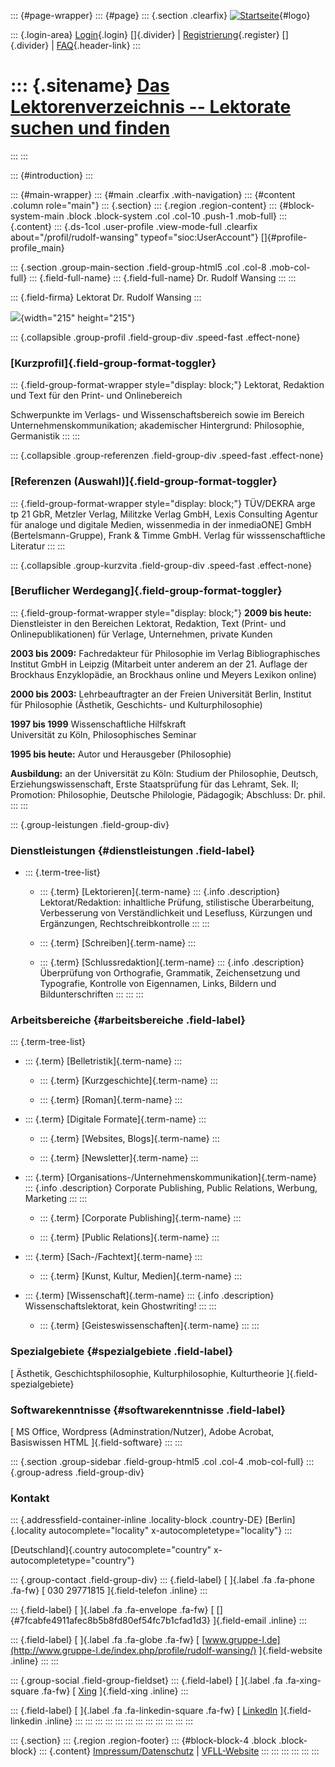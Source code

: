 ::: {#page-wrapper}
::: {#page}
::: {.section .clearfix}
[![Startseite](https://www.lektoren.de/sites/default/files/VfLL_logo.jpg)](/ "Startseite"){#logo}

::: {.login-area}
[Login](/user){.login} []{.divider} \|
[Registrierung](/user/register){.register} []{.divider} \|
[FAQ](/faq-page){.header-link}
:::

::: {.sitename}
[Das Lektorenverzeichnis -- Lektorate suchen und finden](/ "Startseite")
========================================================================
:::
:::

::: {#introduction}
:::

::: {#main-wrapper}
::: {#main .clearfix .with-navigation}
::: {#content .column role="main"}
::: {.section}
::: {.region .region-content}
::: {#block-system-main .block .block-system .col .col-10 .push-1 .mob-full}
::: {.content}
::: {.ds-1col .user-profile .view-mode-full .clearfix about="/profil/rudolf-wansing" typeof="sioc:UserAccount"}
[]{#profile-profile_main}

::: {.section .group-main-section .field-group-html5 .col .col-8 .mob-col-full}
::: {.field-full-name}
::: {.field-full-name}
Dr. Rudolf Wansing
:::
:::

::: {.field-firma}
Lektorat Dr. Rudolf Wansing
:::

![](https://www.lektoren.de/sites/default/files/styles/profile-image-full/public/users/profile_img/b1121_51_300x300.jpg?itok=jfkJYbn8){width="215"
height="215"}

::: {.collapsible .group-profil .field-group-div .speed-fast .effect-none}
### [Kurzprofil]{.field-group-format-toggler}

::: {.field-group-format-wrapper style="display: block;"}
Lektorat, Redaktion und Text für den Print- und Onlinebereich

Schwerpunkte im Verlags- und Wissenschaftsbereich sowie im Bereich
Unternehmenskommunikation; akademischer Hintergrund: Philosophie,
Germanistik
:::
:::

::: {.collapsible .group-referenzen .field-group-div .speed-fast .effect-none}
### [Referenzen (Auswahl)]{.field-group-format-toggler}

::: {.field-group-format-wrapper style="display: block;"}
TÜV/DEKRA arge tp 21 GbR, Metzler Verlag, Militzke Verlag GmbH, Lexis
Consulting Agentur für analoge und digitale Medien, wissenmedia in der
inmediaONE\] GmbH (Bertelsmann-Gruppe), Frank & Timme GmbH. Verlag für
wisssenschaftliche Literatur
:::
:::

::: {.collapsible .group-kurzvita .field-group-div .speed-fast .effect-none}
### [Beruflicher Werdegang]{.field-group-format-toggler}

::: {.field-group-format-wrapper style="display: block;"}
**2009 bis heute:** Dienstleister in den Bereichen Lektorat, Redaktion,
Text (Print- und Onlinepublikationen) für Verlage, Unternehmen, private
Kunden

**2003 bis 2009:** Fachredakteur für Philosophie im Verlag
Bibliographisches Institut GmbH in Leipzig (Mitarbeit unter anderem an
der 21. Auflage der Brockhaus Enzyklopädie, an Brockhaus online und
Meyers Lexikon online)

**2000 bis 2003:** Lehrbeauftragter an der Freien Universität Berlin,
Institut für Philosophie (Ästhetik, Geschichts- und Kulturphilosophie)

**1997 bis 1999** Wissenschaftliche Hilfskraft\
Universität zu Köln, Philosophisches Seminar

**1995 bis heute:** Autor und Herausgeber (Philosophie)

**Ausbildung:** an der Universität zu Köln: Studium der Philosophie,
Deutsch, Erziehungswissenschaft, Erste Staatsprüfung für das Lehramt,
Sek. II; Promotion: Philosophie, Deutsche Philologie, Pädagogik;
Abschluss: Dr. phil.
:::
:::

::: {.group-leistungen .field-group-div}
### Dienstleistungen {#dienstleistungen .field-label}

-   ::: {.term-tree-list}
    -   ::: {.term}
        [Lektorieren]{.term-name}
        ::: {.info .description}
        Lektorat/Redaktion: inhaltliche Prüfung, stilistische
        Überarbeitung, Verbesserung von Verständlichkeit und Lesefluss,
        Kürzungen und Ergänzungen, Rechtschreibkontrolle
        :::
        :::

    -   ::: {.term}
        [Schreiben]{.term-name}
        :::

    -   ::: {.term}
        [Schlussredaktion]{.term-name}
        ::: {.info .description}
        Überprüfung von Orthografie, Grammatik, Zeichensetzung und
        Typografie, Kontrolle von Eigennamen, Links, Bildern und
        Bildunterschriften
        :::
        :::
    :::

### Arbeitsbereiche {#arbeitsbereiche .field-label}

::: {.term-tree-list}
-   ::: {.term}
    [Belletristik]{.term-name}
    :::

    -   ::: {.term}
        [Kurzgeschichte]{.term-name}
        :::

    -   ::: {.term}
        [Roman]{.term-name}
        :::

-   ::: {.term}
    [Digitale Formate]{.term-name}
    :::

    -   ::: {.term}
        [Websites, Blogs]{.term-name}
        :::

    -   ::: {.term}
        [Newsletter]{.term-name}
        :::

-   ::: {.term}
    [Organisations-/Unternehmenskommunikation]{.term-name}
    ::: {.info .description}
    Corporate Publishing, Public Relations, Werbung, Marketing
    :::
    :::

    -   ::: {.term}
        [Corporate Publishing]{.term-name}
        :::

    -   ::: {.term}
        [Public Relations]{.term-name}
        :::

-   ::: {.term}
    [Sach-/Fachtext]{.term-name}
    :::

    -   ::: {.term}
        [Kunst, Kultur, Medien]{.term-name}
        :::

-   ::: {.term}
    [Wissenschaft]{.term-name}
    ::: {.info .description}
    Wissenschaftslektorat, kein Ghostwriting!
    :::
    :::

    -   ::: {.term}
        [Geisteswissenschaften]{.term-name}
        :::
:::

### Spezialgebiete {#spezialgebiete .field-label}

[ Ästhetik, Geschichtsphilosophie, Kulturphilosophie, Kulturtheorie
]{.field-spezialgebiete}

### Softwarekenntnisse {#softwarekenntnisse .field-label}

[ MS Office, Wordpress (Adminstration/Nutzer), Adobe Acrobat,
Basiswissen HTML ]{.field-software}
:::
:::

::: {.section .group-sidebar .field-group-html5 .col .col-4 .mob-col-full}
::: {.group-adress .field-group-div}
### Kontakt

::: {.addressfield-container-inline .locality-block .country-DE}
[Berlin]{.locality autocomplete="locality"
x-autocompletetype="locality"}
:::

[Deutschland]{.country autocomplete="country"
x-autocompletetype="country"}

::: {.group-contact .field-group-div}
::: {.field-label}
[ ]{.label .fa .fa-phone .fa-fw} [ 030 29771815 ]{.field-telefon
.inline}
:::

::: {.field-label}
[ ]{.label .fa .fa-envelope .fa-fw} [
[]{#7fcabfe4911afec8b5b8fd80ef54fc7b1cfad1d3} ]{.field-email .inline}
:::

::: {.field-label}
[ ]{.label .fa .fa-globe .fa-fw} [
[www.gruppe-l.de](http://www.gruppe-l.de/index.php/profile/rudolf-wansing/)
]{.field-website .inline}
:::
:::

::: {.group-social .field-group-fieldset}
::: {.field-label}
[ ]{.label .fa .fa-xing-square .fa-fw} [
[Xing](https://www.xing.com/profile/Rudolf_Wansing) ]{.field-xing
.inline}
:::

::: {.field-label}
[ ]{.label .fa .fa-linkedin-square .fa-fw} [
[LinkedIn](https://de.linkedin.com/in/lektorat-dr-rudolf-wansing-24584414)
]{.field-linkedin .inline}
:::
:::
:::
:::
:::
:::
:::
:::
:::
:::
:::
:::

::: {.section}
::: {.region .region-footer}
::: {#block-block-4 .block .block-block}
::: {.content}
[Impressum/Datenschutz](/impressum) \|
[VFLL-Website](http://www.vfll.de)
:::
:::
:::
:::
:::
:::
